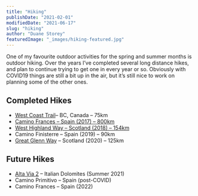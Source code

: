 ```yaml
---
title: "Hiking"
publishDate: "2021-02-01"
modifiedDate: "2021-06-17"
slug: "hiking"
author: "Duane Storey"
featuredImage: "_images/hiking-featured.jpg"
---
```


One of my favourite outdoor activities for the spring and summer months is outdoor hiking. Over the years I’ve completed several long distance hikes, and plan to continue trying to get one in every year or so. Obviously with COVID19 things are still a bit up in the air, but it’s still nice to work on planning some of the other ones.

## Completed Hikes

- [West Coast Trail](https://www.pc.gc.ca/en/pn-np/bc/pacificrim/activ/SCO-WCT)– BC, Canada – 75km
- [Camino Frances – Spain (2017) – 800km](/travel/walking-the-camino-de-santiago/)
- [West Highland Way – Scotland (2018) – 154km](/hiking/walking-the-west-highland-way-in-scotland/)
- Camino Finisterre – Spain (2019) – 90km
- [Great Glenn Way](https://www.duanestorey.com) – Scotland (2020) – 125km

## Future Hikes

- [Alta Via 2](/topic/hiking/italy-alta-via-2/) – Italian Dolomites (Summer 2021)
- Camino Primitivo – Spain (post-COVID)
- Camino Frances – Spain (2022)